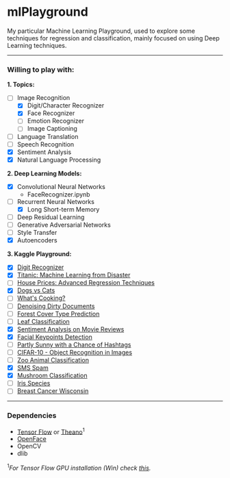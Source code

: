 # mlPlayground

My particular Machine Learning Playground, used to explore some techniques for regression and classification, mainly focused on using Deep Learning techniques.

---
### Willing to play with:

**1. Topics:**
- [ ] Image Recognition
  - [x] Digit/Character Recognizer
  - [x] Face Recognizer
  - [ ] Emotion Recognizer
  - [ ] Image Captioning
- [ ] Language Translation
- [ ] Speech Recognition
- [x] Sentiment Analysis
- [x] Natural Language Processing

**2. Deep Learning Models:** 
- [x] Convolutional Neural Networks
  - FaceRecognizer.ipynb
- [ ] Recurrent Neural Networks
  - [x] Long Short-term Memory
- [ ] Deep Residual Learning 
- [ ] Generative Adversarial Networks
- [ ] Style Transfer
- [x] Autoencoders

**3. Kaggle Playground:** 
- [x] [Digit Recognizer](https://www.kaggle.com/c/digit-recognizer#tutorial)
- [x] [Titanic: Machine Learning from Disaster](https://www.kaggle.com/c/titanic)
- [ ] [House Prices: Advanced Regression Techniques](https://www.kaggle.com/c/house-prices-advanced-regression-techniques)
- [x] [Dogs vs Cats](https://www.kaggle.com/c/dogs-vs-cats-redux-kernels-edition)
- [ ] [What's Cooking?](https://www.kaggle.com/c/whats-cooking)
- [ ] [Denoising Dirty Documents](https://www.kaggle.com/c/denoising-dirty-documents)
- [ ] [Forest Cover Type Prediction](https://www.kaggle.com/c/forest-cover-type-prediction)
- [ ] [Leaf Classification](https://www.kaggle.com/c/leaf-classification)
- [x] [Sentiment Analysis on Movie Reviews](https://www.kaggle.com/c/sentiment-analysis-on-movie-reviews)
- [x] [Facial Keypoints Detection](https://www.kaggle.com/c/facial-keypoints-detection)
- [ ] [Partly Sunny with a Chance of Hashtags](https://www.kaggle.com/c/crowdflower-weather-twitter)
- [ ] [CIFAR-10 - Object Recognition in Images](https://www.kaggle.com/c/cifar-10)
- [ ] [Zoo Animal Classification](https://www.kaggle.com/uciml/zoo-animal-classification)
- [x] [SMS Spam](https://www.kaggle.com/uciml/sms-spam-collection-dataset)
- [x] [Mushroom Classification](https://www.kaggle.com/uciml/mushroom-classification/kernels)
- [ ] [Iris Species](https://www.kaggle.com/uciml/iris/kernels)
- [ ] [Breast Cancer Wisconsin](https://www.kaggle.com/uciml/breast-cancer-wisconsin-data)
---
### Dependencies

- [Tensor Flow](http://www.lfd.uci.edu/~gohlke/pythonlibs/) or [Theano](http://deeplearning.net/software/theano/install.html)<sup>1</sup>
- [OpenFace](https://github.com/samotiian/Installing_openface_with_anaconda)
- OpenCV
- dlib

<sup>1</sup>*For Tensor Flow GPU installation (Win) check [this](https://nitishmutha.github.io/tensorflow/2017/01/22/TensorFlow-with-gpu-for-windows.html).*
